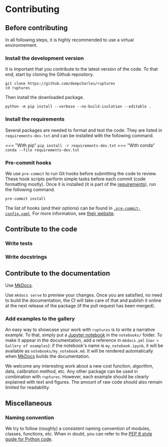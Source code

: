 # Contributing


## Before contributing

In all following steps, it is highly recommended to use a virtual environnement.

### Install the development version

It is important that you contribute to the latest version of the code.
To that end, start by cloning the Github repository.

```
git clone https://github.com/deepcharles/ruptures
cd ruptures
```

Then install the downloaded package.

```
python -m pip install --verbose --no-build-isolation --editable .
```


### Install the requirements

Several packages are needed to format and test the code.
They are listed in `requirements-dev.txt` and can be installed with the following command.

=== "With pip"
    ```
    pip install -r requirements-dev.txt
    ```
=== "With conda"
    ```
    conda --file requirements-dev.txt
    ```

### Pre-commit hooks

We use `pre-commit` to run Git hooks before submitting the code to review.
These hook scripts perform simple tasks before each commit (code formatting
mostly).
Once it is installed (it is part of the [requirements](contributing.md#install-the-requirements)), run the following command.

```
pre-commit install
```

The list of hooks (and their options) can be found in [`.pre-commit-config.yaml`](https://github.com/deepcharles/ruptures/blob/master/.pre-commit-config.yaml).
For more information, see [their website](https://pre-commit.com/).

## Contribute to the code

### Write tests

### Write docstrings

## Contribute to the documentation

Use [MkDocs](https://www.mkdocs.org/).

Use `mkdocs serve` to preview your changes.
Once you are satisfied, no need to build the documentation, the CI will take care of that and publish it online at the next release of the package (if the pull request has been merged).

### Add examples to the gallery

An easy way to showcase your work with `ruptures` is to write a narrative example.
To that, simply put a [Jupyter notebook](https://jupyter.org/) in the `notebooks/` folder.
To make it appear in the documentation, add a reference in `mkdocs.yml` (`nav > Gallery of examples`): if the notebook's name is `my_notebook.ipynb`, it will be available as `notebooks/my_notebook.md`.
It will be rendered automatically when [MkDocs](https://www.mkdocs.org/) builds the documentation.

We welcome any interesting work about a new cost function, algorithm, data, calibration method, etc.
Any other package can be used in combination with `ruptures`.
However, each example should be clearly explained with text and figures.
The amount of raw code should also remain limited for readability.


## Miscellaneous

### Naming convention

We try to follow (roughly) a consistent naming convention of modules, classes, functions, etc.
When in doubt, you can refer to the [PEP 8 style guide for Python code](https://www.python.org/dev/peps/pep-0008/#naming-conventions).